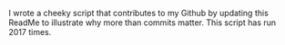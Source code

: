 I wrote a cheeky script that contributes to my Github by updating this ReadMe to illustrate why more than commits matter. This script has run 2017 times.